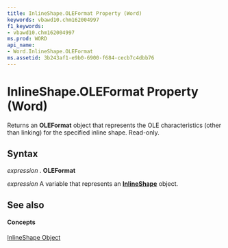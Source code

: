 ```yaml
---
title: InlineShape.OLEFormat Property (Word)
keywords: vbawd10.chm162004997
f1_keywords:
- vbawd10.chm162004997
ms.prod: WORD
api_name:
- Word.InlineShape.OLEFormat
ms.assetid: 3b243af1-e9b0-6900-f684-cecb7c4dbb76
---
```



# InlineShape.OLEFormat Property (Word)

Returns an  **OLEFormat** object that represents the OLE characteristics (other than linking) for the specified inline shape. Read-only.


## Syntax

 _expression_ . **OLEFormat**

 _expression_ A variable that represents an **[InlineShape](inlineshape-object-word.md)** object.


## See also


#### Concepts


[InlineShape Object](inlineshape-object-word.md)

